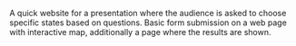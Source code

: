 A quick website for a presentation where the audience is asked to choose specific states based on questions. Basic form submission on a web page with interactive map, additionally a page where the results are shown.

